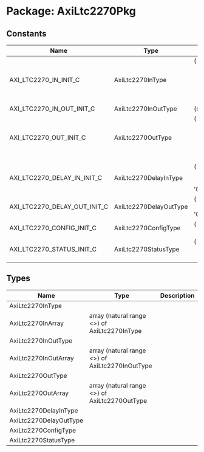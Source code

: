 # Package: AxiLtc2270Pkg

## Constants

| Name                         | Type                   | Value                                                                                                                                                                                                                                                                                                    | Description |
| ---------------------------- | ---------------------- | -------------------------------------------------------------------------------------------------------------------------------------------------------------------------------------------------------------------------------------------------------------------------------------------------------- | ----------- |
| AXI_LTC2270_IN_INIT_C        | AxiLtc2270InType       |  (       '1',<br><span style="padding-left:20px">       '0',<br><span style="padding-left:20px">       (others => (others => '1')),<br><span style="padding-left:20px">       (others => (others => '0')),<br><span style="padding-left:20px">       '1',<br><span style="padding-left:20px">       '0') |             |
| AXI_LTC2270_IN_OUT_INIT_C    | AxiLtc2270InOutType    |  (sdo => 'Z')                                                                                                                                                                                                                                                                                            |             |
| AXI_LTC2270_OUT_INIT_C       | AxiLtc2270OutType      |  (       '0',<br><span style="padding-left:20px">       '0',<br><span style="padding-left:20px">       '0',<br><span style="padding-left:20px">       '0',<br><span style="padding-left:20px">       '1',<br><span style="padding-left:20px">       '0')                                                 |             |
| AXI_LTC2270_DELAY_IN_INIT_C  | AxiLtc2270DelayInType  |  (       '0',<br><span style="padding-left:20px">       '0',<br><span style="padding-left:20px">       (others => (others => (others => '0'))))                                                                                                                                                          |             |
| AXI_LTC2270_DELAY_OUT_INIT_C | AxiLtc2270DelayOutType |  (       '0',<br><span style="padding-left:20px">       (others => (others => (others => '0'))))                                                                                                                                                                                                         |             |
| AXI_LTC2270_CONFIG_INIT_C    | AxiLtc2270ConfigType   |  (       (others => '0'),<br><span style="padding-left:20px">       AXI_LTC2270_DELAY_IN_INIT_C)                                                                                                                                                                                                         |             |
| AXI_LTC2270_STATUS_INIT_C    | AxiLtc2270StatusType   |  (       (others => '0'),<br><span style="padding-left:20px">       (others => x"0000"),<br><span style="padding-left:20px">       AXI_LTC2270_DELAY_OUT_INIT_C)                                                                                                                                         |             |
## Types

| Name                   | Type                                             | Description |
| ---------------------- | ------------------------------------------------ | ----------- |
| AxiLtc2270InType       |                                                  |             |
| AxiLtc2270InArray      | array (natural range <>) of AxiLtc2270InType     |             |
| AxiLtc2270InOutType    |                                                  |             |
| AxiLtc2270InOutArray   | array (natural range <>) of AxiLtc2270InOutType  |             |
| AxiLtc2270OutType      |                                                  |             |
| AxiLtc2270OutArray     | array (natural range <>) of AxiLtc2270OutType    |             |
| AxiLtc2270DelayInType  |                                                  |             |
| AxiLtc2270DelayOutType |                                                  |             |
| AxiLtc2270ConfigType   |                                                  |             |
| AxiLtc2270StatusType   |                                                  |             |
